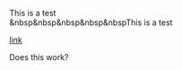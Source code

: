 This is a test      
&nbsp&nbsp&nbsp&nbsp&nbspThis is a test    
   
[link](https://github.com/rokwire/rokwire-community/blob/master/Tutorials/format-test.md#L24)
  
  
  
  
  
  
  
  
  
  
  
  
  
  
  
  
  
  
  
Does this work?   
